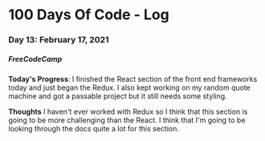 # 100 Days Of Code - Log
### Day 13: February 17, 2021
##### FreeCodeCamp 

**Today's Progress**: I finished the React section of the front end frameworks today and just began the Redux. I also kept working on my random quote machine and got a passable project but it still needs some styling.

**Thoughts** I haven't ever worked with Redux so I think that this section is going to be more challenging than the React. I think that I'm going to be looking through the docs quite a lot for this section. 